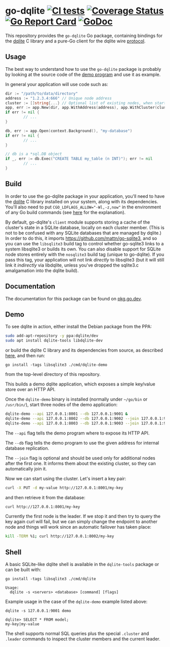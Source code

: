 go-dqlite [![CI tests](https://github.com/canonical/go-dqlite/actions/workflows/build-and-test.yml/badge.svg)](https://github.com/canonical/go-dqlite/actions/workflows/build-and-test.yml) [![Coverage Status](https://coveralls.io/repos/github/canonical/go-dqlite/badge.svg?branch=master)](https://coveralls.io/github/canonical/go-dqlite?branch=master) [![Go Report Card](https://goreportcard.com/badge/github.com/canonical/go-dqlite)](https://goreportcard.com/report/github.com/canonical/go-dqlite) [![GoDoc](https://godoc.org/github.com/canonical/go-dqlite?status.svg)](https://godoc.org/github.com/canonical/go-dqlite)
======

This repository provides the `go-dqlite` Go package, containing bindings for the
[dqlite](https://github.com/canonical/dqlite) C library and a pure-Go
client for the dqlite wire [protocol](https://github.com/canonical/dqlite/blob/master/doc/protocol.md).

Usage
-----

The best way to understand how to use the ```go-dqlite``` package is probably by
looking at the source code of the [demo
program](https://github.com/canonical/go-dqlite/blob/master/cmd/dqlite-demo/dqlite-demo.go) and
use it as example.

In general your application will use code such as:


```go
dir := "/path/to/data/directory"
address := "1.2.3.4:666" // Unique node address
cluster := []string{...} // Optional list of existing nodes, when starting a new node
app, err := app.New(dir, app.WithAddress(address), app.WithCluster(cluster))
if err != nil {
        // ...
}

db, err := app.Open(context.Background(), "my-database")
if err != nil {
        // ...
}

// db is a *sql.DB object
if _, err := db.Exec("CREATE TABLE my_table (n INT)"); err != nil
        // ...
}
```

Build
-----

In order to use the go-dqlite package in your application, you'll need to have
the [dqlite](https://github.com/canonical/dqlite) C library installed on your
system, along with its dependencies. You'll also need to put ``CGO_LDFLAGS_ALLOW="-Wl,-z,now"``
in the environment of any Go build commands (see [here](https://github.com/golang/go/wiki/InvalidFlag)
for the explanation).

By default, go-dqlite's `client` module supports storing a cache of the
cluster's state in a SQLite database, locally on each cluster member. (This is
not to be confused with any SQLite databases that are managed by dqlite.) In
order to do this, it imports https://github.com/mattn/go-sqlite3, and so you
can use the `libsqlite3` build tag to control whether go-sqlite3 links to a
system libsqlite3 or builds its own. You can also disable support for SQLite
node stores entirely with the `nosqlite3` build tag (unique to go-dqlite). If
you pass this tag, your application will not link *directly* to libsqlite3 (but
it will still link it *indirectly* via libdqlite, unless you've dropped the
sqlite3.c amalgamation into the dqlite build).

Documentation
-------------

The documentation for this package can be found on [pkg.go.dev](https://pkg.go.dev/github.com/canonical/go-dqlite).

Demo
----

To see dqlite in action, either install the Debian package from the PPA:

```bash
sudo add-apt-repository -y ppa:dqlite/dev
sudo apt install dqlite-tools libdqlite-dev
```

or build the dqlite C library and its dependencies from source, as described
[here](https://github.com/canonical/dqlite#build), and then run:

```
go install -tags libsqlite3 ./cmd/dqlite-demo
```

from the top-level directory of this repository.

This builds a demo dqlite application, which exposes a simple key/value store
over an HTTP API.

Once the `dqlite-demo` binary is installed (normally under `~/go/bin` or
`/usr/bin/`), start three nodes of the demo application:

```bash
dqlite-demo --api 127.0.0.1:8001 --db 127.0.0.1:9001 &
dqlite-demo --api 127.0.0.1:8002 --db 127.0.0.1:9002 --join 127.0.0.1:9001 &
dqlite-demo --api 127.0.0.1:8003 --db 127.0.0.1:9003 --join 127.0.0.1:9001 &
```

The `--api` flag tells the demo program where to expose its HTTP API.

The `--db` flag tells the demo program to use the given address for internal
database replication.

The `--join` flag is optional and should be used only for additional nodes after
the first one. It informs them about the existing cluster, so they can
automatically join it.

Now we can start using the cluster. Let's insert a key pair:

```bash
curl -X PUT -d my-value http://127.0.0.1:8001/my-key
```

and then retrieve it from the database:

```bash
curl http://127.0.0.1:8001/my-key
```

Currently the first node is the leader. If we stop it and then try to query the
key again curl will fail, but we can simply change the endpoint to another node
and things will work since an automatic failover has taken place:

```bash
kill -TERM %1; curl http://127.0.0.1:8002/my-key
```

Shell
------

A basic SQLite-like dqlite shell is available in the `dqlite-tools` package or
can be built with:
```
go install -tags libsqlite3 ./cmd/dqlite
```
```
Usage:
  dqlite -s <servers> <database> [command] [flags]
```

Example usage in the case of the `dqlite-demo` example listed above:
```
dqlite -s 127.0.0.1:9001 demo

dqlite> SELECT * FROM model;
my-key|my-value
```

The shell supports normal SQL queries plus the special `.cluster` and `.leader`
commands to inspect the cluster members and the current leader.
